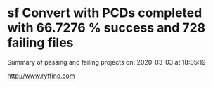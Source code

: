 # sf Convert with PCDs completed with 66.7276 % success and 728 failing files

Summary of passing and failing projects on: 2020-03-03 at 18:05:19

http://www.ryffine.com
